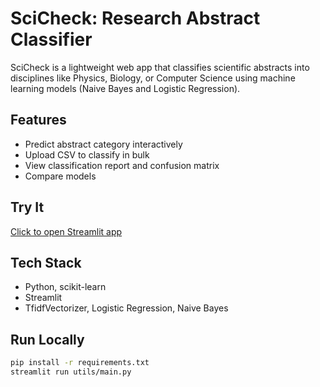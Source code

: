 #  SciCheck: Research Abstract Classifier

SciCheck is a lightweight web app that classifies scientific abstracts into disciplines like Physics, Biology, or Computer Science using machine learning models (Naive Bayes and Logistic Regression).

##  Features
- Predict abstract category interactively
- Upload CSV to classify in bulk
- View classification report and confusion matrix
- Compare models

## Try It
[Click to open Streamlit app](https://sci-check.turjo-jaman.com/)

##  Tech Stack
- Python, scikit-learn
- Streamlit
- TfidfVectorizer, Logistic Regression, Naive Bayes

##  Run Locally

```bash
pip install -r requirements.txt
streamlit run utils/main.py
